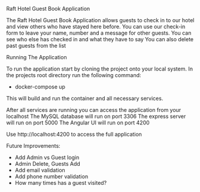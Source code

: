 Raft Hotel Guest Book Application

The Raft Hotel Guest Book Application allows guests to check in to our hotel and view others who have stayed here before.
You can use our check-in form to leave your name, number and a message for other guests.
You can see who else has checked in and what they have to say
You can also delete past guests from the list

Running The Application

To run the application start by cloning the project onto your local system.
In the projects root directory run the following command:
  - docker-compose up

This will build and run the container and all necessary services.

After all services are running you can access the application from your localhost
The MySQL database will run on port 3306
The express server will run on port 5000
The Angular UI will run on port 4200

Use http://localhost:4200 to access the full application

Future Improvements:
  - Add Admin vs Guest login
  - Admin Delete, Guests Add
  - Add email validation
  - Add phone number validation
  - How many times has a guest visited?
